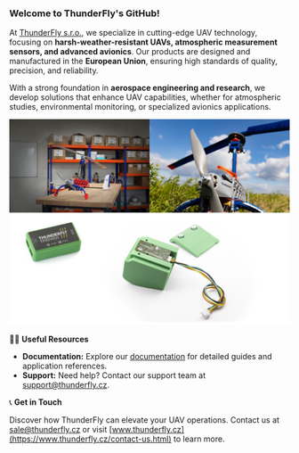 ### Welcome to ThunderFly's GitHub!  

At [ThunderFly s.r.o.](https://www.thunderfly.cz/), we specialize in cutting-edge UAV technology, focusing on **harsh-weather-resistant UAVs, atmospheric measurement sensors, and advanced avionics**. Our products are designed and manufactured in the **European Union**, ensuring high standards of quality, precision, and reliability.  

With a strong foundation in **aerospace engineering and research**, we develop solutions that enhance UAV capabilities, whether for atmospheric studies, environmental monitoring, or specialized avionics applications.  

![ThunderFly products](/profile/img/TF_mosaic.jpg)  

👩‍💻 **Useful Resources**  

- **Documentation:** Explore our [documentation](https://docs.thunderfly.cz/) for detailed guides and application references.  
- **Support:** Need help? Contact our support team at support@thunderfly.cz.  

📞 **Get in Touch**  

Discover how ThunderFly can elevate your UAV operations. Contact us at sale@thunderfly.cz or visit [www.thunderfly.cz](https://www.thunderfly.cz/contact-us.html) to learn more.  
